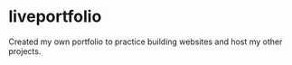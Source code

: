 # liveportfolio

Created my own portfolio to practice building websites and host my other projects.
